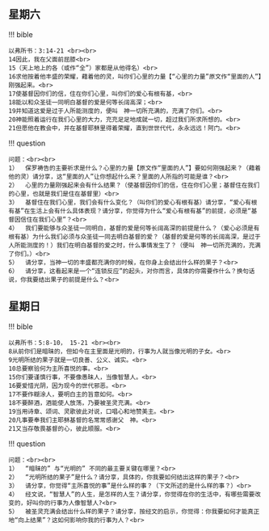 

## 星期六

!!! bible

    以弗所书：3:14-21 <br><br>
    14因此，我在父面前屈膝<br>
    15（天上地上的各（或作“全”）家都是从他得名）<br>
    16求他按着他丰盛的荣耀，藉着他的灵，叫你们心里的力量【“心里的力量”原文作“里面的人”】刚强起来。<br>
    17使基督因你们的信，住在你们心里，叫你们的爱心有根有基，<br>
    18能以和众圣徒一同明白基督的爱是何等长阔高深；<br>
    19并知道这爱是过于人所能测度的，便叫　神一切所充满的，充满了你们。<br>
    20神能照着运行在我们心里的大力，充充足足地成就一切，超过我们所求所想的。<br>
    21但愿他在教会中，并在基督耶稣里得着荣耀，直到世世代代，永永远远！阿门。<br>


!!! question

    问题：<br><br>
    1）	保罗祷告的主要祈求是什么？心里的力量【原文作“里面的人”】要如何刚强起来？（藉着他的灵）请分享，这“里面的人”让你想起什么来？里面的人所指的可能是谁？<br>
    2）	心里的力量刚强起来会有什么结果？（使基督因你们的信，住在你们心里；基督住在我们的心里，也就是我们是住在基督里）<br>
    3）	基督住在我们心里，我们会有什么变化？（叫你们的爱心有根有基）请分享，“爱心有根有基”在生活上会有什么具体表现？请分享，你觉得为什么“爱心有根有基”的前提，必须是“基督因信住在我们心里”？<br>
    4）	我们要能够与众圣徒一同明白，基督的爱是何等长阔高深的前提是什么？（爱心必须是有根有基）为什么我们必须与众圣徒一同去明白基督的爱？（基督的爱是何等的长阔高深，是过于人所能测度的！）我们在明白基督的爱之时，什么事情发生了？（便叫　神一切所充满的，充满了你们。）<br>
    5）	请分享，当神一切的丰盛都充满你的时候，在你身上会结出什么样的果子？<br>
    6）	请分享，这看起来是一个“连锁反应”的起头，对你而言，具体的你需要作什么？换句话说，你我要结出果子的前提是什么？<br>



## 星期日

!!! bible

    以弗所书：5:8-10， 15-21 <br><br>
    8从前你们是暗昧的，但如今在主里面是光明的，行事为人就当像光明的子女。<br>
    9光明所结的果子就是一切良善、公义、诚实。<br>
    10总要察验何为主所喜悦的事。<br>
    15你们要谨慎行事，不要像愚昧人，当像智慧人。<br>
    16要爱惜光阴，因为现今的世代邪恶。<br>
    17不要作糊涂人，要明白主的旨意如何。<br>
    18不要醉酒，酒能使人放荡，乃要被圣灵充满。<br>
    19当用诗章、颂词、灵歌彼此对说，口唱心和地赞美主。<br>
    20凡事要奉我们主耶稣基督的名常常感谢父　神。<br>
    21又当存敬畏基督的心，彼此顺服。<br>

!!! question

    问题：<br><br>
    1）	“暗昧的” 与“光明的” 不同的最主要关键在哪里？<br>
    2）	“光明所结的果子”是什么？请分享，具体的，你我要如何结出这样的果子？<br>
    3）	请分享，你觉得“主所喜悦的事”是什么样的事？（下文所述的是什么样的事？）<br>
    4）	经文说，“智慧人”的人生，是怎样的人生？请分享，你觉得在你的生活中，有哪些需要改变的，好叫你的行事为人像智慧人?<br>
    5）	被圣灵充满会结出什么样的果子？请分享，按经文的启示，你觉得：你我要如何才能真正地“向上结果”？这如何影响你我的行事为人？<br>
